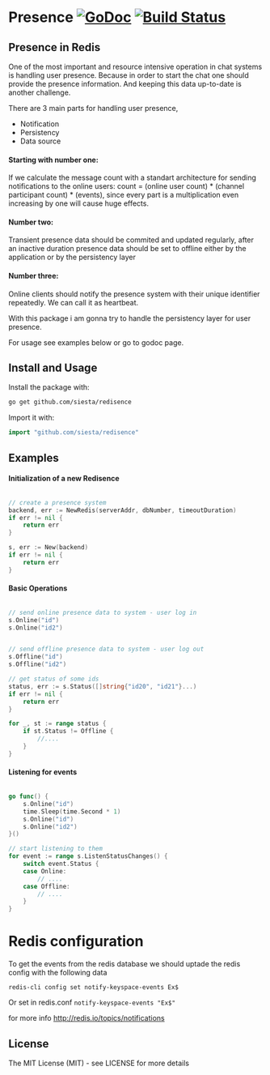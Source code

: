 # Presence [![GoDoc](https://godoc.org/github.com/cihangir/presence?status.png)](https://godoc.org/github.com/cihangir/presence) [![Build Status](https://travis-ci.org/cihangir/presence.png)](https://travis-ci.org/cihangir/presence)

Presence in Redis
------------------

One of the most important and resource intensive operation in chat systems is handling user presence.
Because in order to start the chat one should provide the presence information.
And keeping this data up-to-date is another challenge.

There are 3 main parts for handling user presence,
* Notification
* Persistency
* Data source

#### Starting with number one:
If we calculate the message count with a standart architecture for sending notifications to the online users:
count = (online user count) * (channel participant count) * (events), since every part is a
multiplication even increasing by one will cause huge effects.

#### Number two:
Transient presence data should be commited and updated regularly, after an inactive duration presence data should be set to offline
either by the application or by the persistency layer

#### Number three:
Online clients should notify the presence system with their unique identifier repeatedly. We can call it as heartbeat.


With this package i am gonna try to handle the persistency layer for user presence.


For usage see examples below or go to godoc page.

## Install and Usage

Install the package with:

```bash
go get github.com/siesta/redisence
```

Import it with:

```go
import "github.com/siesta/redisence"
```


## Examples

#### Initialization of a new Redisence

```go

// create a presence system
backend, err := NewRedis(serverAddr, dbNumber, timeoutDuration)
if err != nil {
    return err
}

s, err := New(backend)
if err != nil {
    return err
}

```

#### Basic Operations

```go

// send online presence data to system - user log in
s.Online("id")
s.Online("id2")


// send offline presence data to system - user log out
s.Offline("id")
s.Offline("id2")

// get status of some ids
status, err := s.Status([]string{"id20", "id21"}...)
if err != nil {
    return err
}

for _, st := range status {
    if st.Status != Offline {
        //....
    }
}

```

#### Listening for events

```go

go func() {
    s.Online("id")
    time.Sleep(time.Second * 1)
    s.Online("id")
    s.Online("id2")
}()

// start listening to them
for event := range s.ListenStatusChanges() {
    switch event.Status {
    case Online:
        // ....
    case Offline:
        // ....
    }
}

```


# Redis configuration
To get the events from the redis database we should uptade the redis config with the following data

`redis-cli config set notify-keyspace-events Ex$`

Or
set in redis.conf
`notify-keyspace-events "Ex$"`

for more info http://redis.io/topics/notifications

## License

The MIT License (MIT) - see LICENSE for more details
